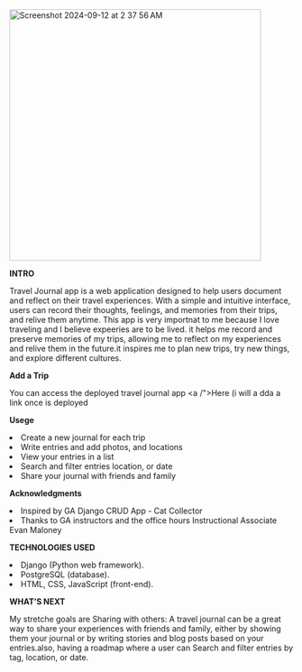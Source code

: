 <img width="446" alt="Screenshot 2024-09-12 at 2 37 56 AM" src="https://github.com/user-attachments/assets/c9209240-0380-49db-8c48-3f21891340d4">

**INTRO**

Travel Journal app is a web application designed to help users document and reflect on their travel experiences. With a simple and intuitive interface, users can record their thoughts, feelings, and memories from their trips, and relive them anytime. This app is very importnat to me because I love traveling and I believe expeeries are to be lived.  it helps me record and preserve memories of my trips, allowing me to reflect on my experiences and relive them in the future.it inspires me to plan new trips, try new things, and explore different cultures.


**Add a Trip**

You can access the deployed travel journal app <a /">Here (i will a dda a link once is deployed</a>


**Usege**
<li>Create a new journal for each trip</li>
<li>Write entries and add photos, and locations</li>
<li>View your entries in a list</li>
<li>Search and filter entries location, or date</li>
<li>Share your journal with friends and family</li>


**Acknowledgments**

<li>Inspired by GA Django CRUD App - Cat Collector</li>
<li> Thanks to GA instructors and the office hours Instructional Associate Evan Maloney </li>

**TECHNOLOGIES USED**
<li>Django (Python web framework).</li>
<li>PostgreSQL (database).</li>
<li>HTML, CSS, JavaScript (front-end).</li>

**WHAT’S NEXT**

My stretche goals are Sharing with others: A travel journal can be a great way to share your experiences with friends and family, either by showing them your journal or by writing stories and blog posts based on your entries.also, having a roadmap where a user can Search and filter entries by tag, location, or date.




